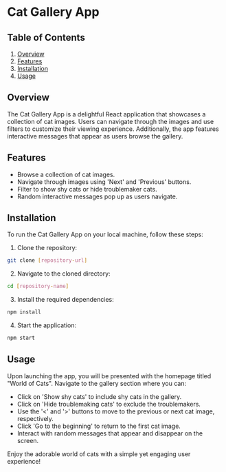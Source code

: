 # Cat Gallery App

## Table of Contents
1. [Overview](#overview)
2. [Features](#features)
3. [Installation](#installation)
4. [Usage](#usage)

## Overview
The Cat Gallery App is a delightful React application that showcases a collection of cat images. Users can navigate through the images and use filters to customize their viewing experience. Additionally, the app features interactive messages that appear as users browse the gallery.

## Features
- Browse a collection of cat images.
- Navigate through images using 'Next' and 'Previous' buttons.
- Filter to show shy cats or hide troublemaker cats.
- Random interactive messages pop up as users navigate.

## Installation
To run the Cat Gallery App on your local machine, follow these steps:

1. Clone the repository:
```bash
git clone [repository-url]
```
2. Navigate to the cloned directory:
```bash
cd [repository-name]
```
3. Install the required dependencies:
```bash
npm install
```
4. Start the application:
```bash
npm start
```
## Usage

Upon launching the app, you will be presented with the homepage titled "World of Cats". Navigate to the gallery section where you can:

- Click on 'Show shy cats' to include shy cats in the gallery.
- Click on 'Hide troublemaking cats' to exclude the troublemakers.
- Use the '<' and '>' buttons to move to the previous or next cat image, respectively.
- Click 'Go to the beginning' to return to the first cat image.
- Interact with random messages that appear and disappear on the screen.

Enjoy the adorable world of cats with a simple yet engaging user experience!

